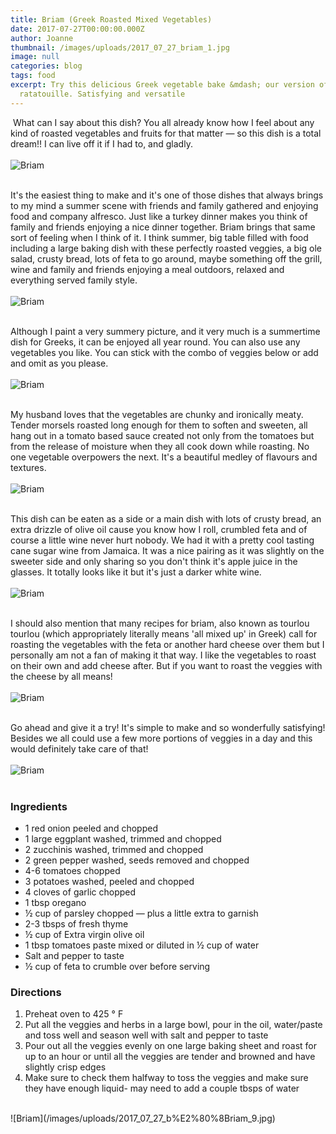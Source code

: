 ```yaml
---
title: Briam (Greek Roasted Mixed Vegetables)
date: 2017-07-27T00:00:00.000Z
author: Joanne
thumbnail: /images/uploads/2017_07_27_b​riam_1.jpg
image: null
categories: blog
tags: food
excerpt: ​Try this delicious Greek vegetable bake &mdash; our version of
  ratatouille. Satisfying and versatile
---
```

​
What can I say about this dish? You all already know how I feel about any kind of roasted vegetables and fruits for that matter — so this dish is a total dream!! I can live off it if I had to, and gladly.
<br>
<br>
![Briam](/images/uploads/2017_07_27_b%E2%80%8Briam_2.jpg)
<br>
<br>

It's the easiest thing to make and it's one of those dishes that always brings to my mind a summer scene with friends and family gathered and enjoying food and company alfresco. Just like a turkey dinner makes you think of family and friends enjoying a nice dinner together. Briam brings that same sort of feeling when I think of it. I think summer, big table filled with food including a large baking dish with these perfectly roasted veggies, a big ole salad, crusty bread, lots of feta to go around, maybe something off the grill, wine and family and friends enjoying a meal outdoors, relaxed and everything served family style.
<br>
<br>
![Briam](/images/uploads/2017_07_27_b%E2%80%8Briam_3.jpg)
<br>
<br>

Although I paint a very summery picture, and it very much is a summertime dish for Greeks, it can be enjoyed all year round. You can also use any vegetables you like. You can stick with the combo of veggies below or add and omit as you please.
<br>
<br>
![Briam](/images/uploads/2017_07_27_b%E2%80%8Briam_4.jpg)
<br>
<br>

My husband loves that the vegetables are chunky and ironically meaty. Tender morsels roasted long enough for them to soften and sweeten, all hang out in a tomato based sauce created not only from the tomatoes but from the release of moisture when they all cook down while roasting. No one vegetable overpowers the next. It's a beautiful medley of flavours and textures.
<br>
<br>
![Briam](/images/uploads/2017_07_27_b%E2%80%8Briam_5.jpg)
<br>
<br>

This dish can be eaten as a side or a main dish with lots of crusty bread, an extra drizzle of olive oil cause you know how I roll, crumbled feta and of course a little wine never hurt nobody. We had it with a pretty cool tasting cane sugar wine from Jamaica. It was a nice pairing as it was slightly on the sweeter side and only sharing so you don't think it's apple juice in the glasses. It totally looks like it but it's just a darker white wine.
<br>
<br>
![Briam](/images/uploads/2017_07_27_b%E2%80%8Briam_6.jpg)
<br>
<br>

I should also mention that many recipes for briam, also known as tourlou tourlou (which appropriately literally means 'all mixed up' in Greek) call for roasting the vegetables with the feta or another hard cheese over them but I personally am not a fan of making it that way. I like the vegetables to roast on their own and add cheese after. But if you want to roast the veggies with the cheese by all means!
<br>
<br>
![Briam](/images/uploads/2017_07_27_b%E2%80%8Briam_7.jpg)
<br>
<br>

Go ahead and give it a try! It's simple to make and so wonderfully satisfying! Besides we all could use a few more portions of veggies in a day and this would definitely take care of that!
<br>
<br>
![Briam](/images/uploads/2017_07_27_b%E2%80%8Briam_8.jpg)
<br>
<br>

### Ingredients

* 1 red onion peeled and chopped
* 1 large eggplant washed, trimmed and chopped
* 2 zucchinis washed, trimmed and chopped
* 2 green pepper washed, seeds removed and chopped
* 4-6 tomatoes chopped
* 3 potatoes washed, peeled and chopped
* 4 cloves of garlic chopped
* 1 tbsp oregano
* ½ cup of parsley chopped — plus a little extra to garnish
* 2-3 tbsps of fresh thyme
* ½ cup of Extra virgin olive oil
* 1 tbsp tomatoes paste mixed or diluted in ½ cup of water
* Salt and pepper to taste
* ½ cup of feta to crumble over before serving

### Directions

1. Preheat oven to 425 ° F
2. Put all the veggies and herbs in a large bowl, pour in the oil, water/paste and toss well and season well with salt and pepper to taste
3. Pour out all the veggies evenly on one large baking sheet and roast for up to an hour or until all the veggies are tender and browned and have slightly crisp edges
4. Make sure to check them halfway to toss the veggies and make sure they have enough liquid- may need to add a couple tbsps of water

<br>
![Briam](/images/uploads/2017_07_27_b%E2%80%8Briam_9.jpg)
